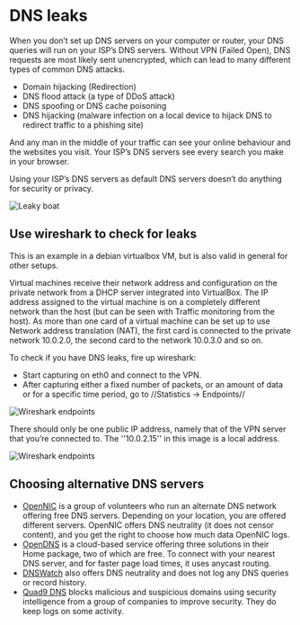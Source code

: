 # DNS leaks

When you don’t set up DNS servers on your computer or router, your DNS queries will run on your ISP’s DNS servers. Without VPN (Failed Open), DNS requests are most likely sent unencrypted, which can lead to many different types of common DNS attacks. 

* Domain hijacking (Redirection)
* DNS flood attack (a type of DDoS attack) 
* DNS spoofing or DNS cache poisoning
* DNS hijacking (malware infection on a local device to hijack DNS to redirect traffic to a phishing site)

And any man in the middle of your traffic can see your online behaviour and the websites you visit. Your ISP’s DNS servers see every search you make in your browser. 

Using your ISP’s DNS servers as default DNS servers doesn’t do anything for security or privacy.

![Leaky boat](https://github.com/tymyrddin/orchard/blob/main/mitigations/assets/images/leaky-boat.png)

## Use wireshark to check for leaks 

This is an example in a debian virtualbox VM, but is also valid in general for other setups.

Virtual machines receive their network address and configuration on the private network from a DHCP server integrated into VirtualBox. The IP address assigned to the virtual machine is on a completely different network than the host (but can be seen with Traffic monitoring from the host). As more than one card of a virtual machine can be set up to use Network address translation (NAT), the first card is connected to the private network 10.0.2.0, the second card to the network 10.0.3.0 and so on.

To check if you have DNS leaks, fire up wireshark:

  * Start capturing on eth0 and connect to the VPN.
  * After capturing either a fixed number of packets, or an amount of data or for a specific time period, go to //Statistics -> Endpoints//

![Wireshark endpoints](https://github.com/tymyrddin/orchard/blob/main/mitigations/assets/images/statistics-endpoints.png)

There should only be one public IP address, namely that of the VPN server that you’re connected to. The ''10.0.2.15'' in this image is a local address.

![Wireshark endpoints](https://github.com/tymyrddin/orchard/blob/main/mitigations/assets/images/statistics-endpoints2.png)

## Choosing alternative DNS servers

* [OpenNIC](https://www.opennic.org/) is a group of volunteers who run an alternate DNS network offering free DNS servers. Depending on your location, you are offered different servers. OpenNIC offers DNS neutrality (it does not censor content), and you get the right to choose how much data OpenNIC logs.
* [OpenDNS](https://www.opendns.com) is a cloud-based service offering three solutions in their Home package, two of which are free. To connect with your nearest DNS server, and for faster page load times, it uses anycast routing.
* [DNSWatch](https://dns.watch/) also offers DNS neutrality and does not log any DNS queries or record history.
* [Quad9 DNS](https://www.quad9.net/) blocks malicious and suspicious domains using security intelligence from a group of  companies to improve security. They do keep logs on some activity.

